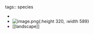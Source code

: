 tags:: species

-
- ![image.png](https://peach-geographical-bat-397.mypinata.cloud/ipfs/QmeoRRvJvkFYmBLTWBezHxvEw4XUBTzJucQrcQSPwGVJ19){:height 320, :width 589}
- [[landscape]]